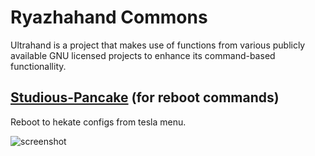 # Ryazhahand Commons
Ultrahand is a project that makes use of functions from various publicly available GNU licensed projects to enhance its command-based functionallity.

## [Studious-Pancake](https://github.com/HookedBehemoth/studious-pancake) (for reboot commands)
Reboot to hekate configs from tesla menu.

![screenshot](https://user-images.githubusercontent.com/22580720/92334237-6e030200-f08c-11ea-8ed4-022b2bac1f4b.jpg)
